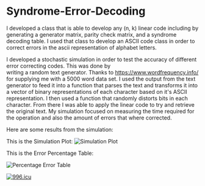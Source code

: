# Syndrome-Error-Decoding


I developed a class that is able to develop any (n, k) linear code including by generating a generator matrix, parity check matrix, 
and a syndrome decoding table. I used that class to develop an ASCII code class in order to correct errors in the ascii representation 
of alphabet letters. 

I developed a stochastic simulation in order to test the accuracy of different error correcting codes. This was done by  
writing a random text generator. Thanks to https://www.wordfrequency.info/ for supplying me with a 5000 word data set. I used the output
from the text generator to feed it into a function that parses the text and transforms it into a vector of binary representations of each character based on it's ASCII representation. I then used a function that randomly distorts bits in each character. From there I was able to apply the linear code to try and retrieve the original text. My simulation focused on measuring the time required for the operation and also the amount of errors that where corrected. 

Here are some results from the simulation:

This is the Simulation Plot:
![Simulation Plot](https://github.com/AmeanAsad/Syndrome-Error-Decoding/blob/master/Simulation_Results.png?raw=true)

This is the Error Percentage Table:

![Percentage Error Table](https://github.com/AmeanAsad/Syndrome-Error-Decoding/blob/master/SimulationTable.png?raw=true)
      

<a href="https://996.icu"><img src="https://img.shields.io/badge/link-996.icu-red.svg" alt="996.icu" /></a>

      
